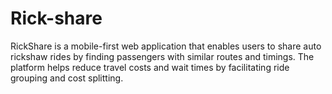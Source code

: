 # Rick-share
RickShare is a mobile-first web application that enables users to share auto rickshaw rides by finding passengers with similar routes and timings. The platform helps reduce travel costs and wait times by facilitating ride grouping and cost splitting.
